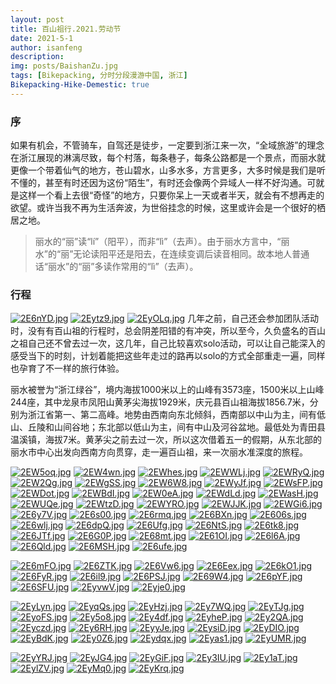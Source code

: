 ```yaml
---
layout: post
title: 百山祖行.2021.劳动节
date: 2021-5-1
author: isanfeng
description:
img: posts/BaishanZu.jpg
tags: [Bikepacking, 分时分段漫游中国, 浙江]
Bikepacking-Hike-Demestic: true
---
```

### 序

如果有机会，不管骑车，自驾还是徒步，一定要到浙江来一次，“全域旅游”的理念在浙江展现的淋漓尽致，每个村落，每条巷子，每条公路都是一个景点，而丽水就更像一个带着仙气的地方，苍山碧水，山多水多，方言更多，大多时候是我们是听不懂的，甚至有时还因为这份“陌生”，有时还会像两个异域人一样不好沟通。可就是这样一个看上去很“奇怪”的地方，只要你呆上一天或者半天，就会有不想再走的欲望。或许当我不再为生活奔波，为世俗挂念的时候，这里或许会是一个很好的栖居之地。

> 丽水的“丽”读“lí”（阳平），而非“lì”（去声）。由于丽水方言中，“丽水”的“丽”无论读阳平还是阳去，在连续变调后读音相同。故本地人普通话“丽水”的“丽”多读作常用的“lì”（去声）。

### 行程

[![2E6nYD.jpg](https://z3.ax1x.com/2021/05/30/2E6nYD.jpg)](https://imgtu.com/i/2E6nYD)
[![2Eytz9.jpg](https://z3.ax1x.com/2021/05/30/2Eytz9.jpg)](https://imgtu.com/i/2Eytz9)
[![2EyOLq.jpg](https://z3.ax1x.com/2021/05/30/2EyOLq.jpg)](https://imgtu.com/i/2EyOLq)
几年之前，自己还会参加团队活动时，没有有百山祖的行程时，总会阴差阳错的有冲突，所以至今，久负盛名的百山之祖自己还不曾去过一次，这几年，自己比较喜欢solo活动，可以让自己能深入的感受当下的时刻，计划着能把这些年走过的路再以solo的方式全部重走一遍，同样也孕育了不一样的旅行体验。

丽水被誉为“浙江绿谷”，境内海拔1000米以上的山峰有3573座，1500米以上山峰244座，其中龙泉市凤阳山黄茅尖海拔1929米，庆元县百山祖海拔1856.7米，分别为浙江省第一、第二高峰。地势由西南向东北倾斜，西南部以中山为主，间有低山、丘陵和山间谷地；东北部以低山为主，间有中山及河谷盆地。最低处为青田县温溪镇，海拔7米。黄茅尖之前去过一次，所以这次借着五一的假期，从东北部的丽水市中心出发向西南方向贯穿，走一遍百山祖，来一次丽水准深度的旅程。








[![2EW5oq.jpg](https://z3.ax1x.com/2021/05/30/2EW5oq.jpg)](https://imgtu.com/i/2EW5oq)
[![2EW4wn.jpg](https://z3.ax1x.com/2021/05/30/2EW4wn.jpg)](https://imgtu.com/i/2EW4wn)
[![2EWhes.jpg](https://z3.ax1x.com/2021/05/30/2EWhes.jpg)](https://imgtu.com/i/2EWhes)
[![2EWWLj.jpg](https://z3.ax1x.com/2021/05/30/2EWWLj.jpg)](https://imgtu.com/i/2EWWLj)
[![2EWRyQ.jpg](https://z3.ax1x.com/2021/05/30/2EWRyQ.jpg)](https://imgtu.com/i/2EWRyQ)
[![2EW2Qg.jpg](https://z3.ax1x.com/2021/05/30/2EW2Qg.jpg)](https://imgtu.com/i/2EW2Qg)
[![2EWgSS.jpg](https://z3.ax1x.com/2021/05/30/2EWgSS.jpg)](https://imgtu.com/i/2EWgSS)
[![2EW6W8.jpg](https://z3.ax1x.com/2021/05/30/2EW6W8.jpg)](https://imgtu.com/i/2EW6W8)
[![2EWyJf.jpg](https://z3.ax1x.com/2021/05/30/2EWyJf.jpg)](https://imgtu.com/i/2EWyJf)
[![2EWsFP.jpg](https://z3.ax1x.com/2021/05/30/2EWsFP.jpg)](https://imgtu.com/i/2EWsFP)
[![2EWDot.jpg](https://z3.ax1x.com/2021/05/30/2EWDot.jpg)](https://imgtu.com/i/2EWDot)
[![2EWBdI.jpg](https://z3.ax1x.com/2021/05/30/2EWBdI.jpg)](https://imgtu.com/i/2EWBdI)
[![2EW0eA.jpg](https://z3.ax1x.com/2021/05/30/2EW0eA.jpg)](https://imgtu.com/i/2EW0eA)
[![2EWdLd.jpg](https://z3.ax1x.com/2021/05/30/2EWdLd.jpg)](https://imgtu.com/i/2EWdLd)
[![2EWasH.jpg](https://z3.ax1x.com/2021/05/30/2EWasH.jpg)](https://imgtu.com/i/2EWasH)
[![2EWUQe.jpg](https://z3.ax1x.com/2021/05/30/2EWUQe.jpg)](https://imgtu.com/i/2EWUQe)
[![2EWtzD.jpg](https://z3.ax1x.com/2021/05/30/2EWtzD.jpg)](https://imgtu.com/i/2EWtzD)
[![2EWYRO.jpg](https://z3.ax1x.com/2021/05/30/2EWYRO.jpg)](https://imgtu.com/i/2EWYRO)
[![2EWJJK.jpg](https://z3.ax1x.com/2021/05/30/2EWJJK.jpg)](https://imgtu.com/i/2EWJJK)
[![2EWGi6.jpg](https://z3.ax1x.com/2021/05/30/2EWGi6.jpg)](https://imgtu.com/i/2EWGi6)
[![2E6y7V.jpg](https://z3.ax1x.com/2021/05/30/2E6y7V.jpg)](https://imgtu.com/i/2E6y7V)
[![2E6s00.jpg](https://z3.ax1x.com/2021/05/30/2E6s00.jpg)](https://imgtu.com/i/2E6s00)
[![2E6rmq.jpg](https://z3.ax1x.com/2021/05/30/2E6rmq.jpg)](https://imgtu.com/i/2E6rmq)
[![2E6BXn.jpg](https://z3.ax1x.com/2021/05/30/2E6BXn.jpg)](https://imgtu.com/i/2E6BXn)
[![2E606s.jpg](https://z3.ax1x.com/2021/05/30/2E606s.jpg)](https://imgtu.com/i/2E606s)
[![2E6wlj.jpg](https://z3.ax1x.com/2021/05/30/2E6wlj.jpg)](https://imgtu.com/i/2E6wlj)
[![2E6dpQ.jpg](https://z3.ax1x.com/2021/05/30/2E6dpQ.jpg)](https://imgtu.com/i/2E6dpQ)
[![2E6Ufg.jpg](https://z3.ax1x.com/2021/05/30/2E6Ufg.jpg)](https://imgtu.com/i/2E6Ufg)
[![2E6NtS.jpg](https://z3.ax1x.com/2021/05/30/2E6NtS.jpg)](https://imgtu.com/i/2E6NtS)
[![2E6tk8.jpg](https://z3.ax1x.com/2021/05/30/2E6tk8.jpg)](https://imgtu.com/i/2E6tk8)
[![2E6JTf.jpg](https://z3.ax1x.com/2021/05/30/2E6JTf.jpg)](https://imgtu.com/i/2E6JTf)
[![2E6G0P.jpg](https://z3.ax1x.com/2021/05/30/2E6G0P.jpg)](https://imgtu.com/i/2E6G0P)
[![2E68mt.jpg](https://z3.ax1x.com/2021/05/30/2E68mt.jpg)](https://imgtu.com/i/2E68mt)
[![2E61OI.jpg](https://z3.ax1x.com/2021/05/30/2E61OI.jpg)](https://imgtu.com/i/2E61OI)
[![2E6l6A.jpg](https://z3.ax1x.com/2021/05/30/2E6l6A.jpg)](https://imgtu.com/i/2E6l6A)
[![2E6Qld.jpg](https://z3.ax1x.com/2021/05/30/2E6Qld.jpg)](https://imgtu.com/i/2E6Qld)
[![2E6MSH.jpg](https://z3.ax1x.com/2021/05/30/2E6MSH.jpg)](https://imgtu.com/i/2E6MSH)
[![2E6ufe.jpg](https://z3.ax1x.com/2021/05/30/2E6ufe.jpg)](https://imgtu.com/i/2E6ufe)

[![2E6mFO.jpg](https://z3.ax1x.com/2021/05/30/2E6mFO.jpg)](https://imgtu.com/i/2E6mFO)
[![2E6ZTK.jpg](https://z3.ax1x.com/2021/05/30/2E6ZTK.jpg)](https://imgtu.com/i/2E6ZTK)
[![2E6Vw6.jpg](https://z3.ax1x.com/2021/05/30/2E6Vw6.jpg)](https://imgtu.com/i/2E6Vw6)
[![2E6Eex.jpg](https://z3.ax1x.com/2021/05/30/2E6Eex.jpg)](https://imgtu.com/i/2E6Eex)
[![2E6kO1.jpg](https://z3.ax1x.com/2021/05/30/2E6kO1.jpg)](https://imgtu.com/i/2E6kO1)
[![2E6FyR.jpg](https://z3.ax1x.com/2021/05/30/2E6FyR.jpg)](https://imgtu.com/i/2E6FyR)
[![2E6il9.jpg](https://z3.ax1x.com/2021/05/30/2E6il9.jpg)](https://imgtu.com/i/2E6il9)
[![2E6PSJ.jpg](https://z3.ax1x.com/2021/05/30/2E6PSJ.jpg)](https://imgtu.com/i/2E6PSJ)
[![2E69W4.jpg](https://z3.ax1x.com/2021/05/30/2E69W4.jpg)](https://imgtu.com/i/2E69W4)
[![2E6pYF.jpg](https://z3.ax1x.com/2021/05/30/2E6pYF.jpg)](https://imgtu.com/i/2E6pYF)
[![2E6SFU.jpg](https://z3.ax1x.com/2021/05/30/2E6SFU.jpg)](https://imgtu.com/i/2E6SFU)
[![2EyvwV.jpg](https://z3.ax1x.com/2021/05/30/2EyvwV.jpg)](https://imgtu.com/i/2EyvwV)
[![2Eyje0.jpg](https://z3.ax1x.com/2021/05/30/2Eyje0.jpg)](https://imgtu.com/i/2Eyje0)

[![2EyLyn.jpg](https://z3.ax1x.com/2021/05/30/2EyLyn.jpg)](https://imgtu.com/i/2EyLyn)
[![2EyqQs.jpg](https://z3.ax1x.com/2021/05/30/2EyqQs.jpg)](https://imgtu.com/i/2EyqQs)
[![2EyHzj.jpg](https://z3.ax1x.com/2021/05/30/2EyHzj.jpg)](https://imgtu.com/i/2EyHzj)
[![2Ey7WQ.jpg](https://z3.ax1x.com/2021/05/30/2Ey7WQ.jpg)](https://imgtu.com/i/2Ey7WQ)
[![2EyTJg.jpg](https://z3.ax1x.com/2021/05/30/2EyTJg.jpg)](https://imgtu.com/i/2EyTJg)
[![2EyoFS.jpg](https://z3.ax1x.com/2021/05/30/2EyoFS.jpg)](https://imgtu.com/i/2EyoFS)
[![2Ey5o8.jpg](https://z3.ax1x.com/2021/05/30/2Ey5o8.jpg)](https://imgtu.com/i/2Ey5o8)
[![2Ey4df.jpg](https://z3.ax1x.com/2021/05/30/2Ey4df.jpg)](https://imgtu.com/i/2Ey4df)
[![2EyheP.jpg](https://z3.ax1x.com/2021/05/30/2EyheP.jpg)](https://imgtu.com/i/2EyheP)
[![2Ey2QA.jpg](https://z3.ax1x.com/2021/05/30/2Ey2QA.jpg)](https://imgtu.com/i/2Ey2QA)
[![2Eyczd.jpg](https://z3.ax1x.com/2021/05/30/2Eyczd.jpg)](https://imgtu.com/i/2Eyczd)
[![2Ey6RH.jpg](https://z3.ax1x.com/2021/05/30/2Ey6RH.jpg)](https://imgtu.com/i/2Ey6RH)
[![2EyyJe.jpg](https://z3.ax1x.com/2021/05/30/2EyyJe.jpg)](https://imgtu.com/i/2EyyJe)
[![2EysiD.jpg](https://z3.ax1x.com/2021/05/30/2EysiD.jpg)](https://imgtu.com/i/2EysiD)
[![2EyDIO.jpg](https://z3.ax1x.com/2021/05/30/2EyDIO.jpg)](https://imgtu.com/i/2EyDIO)
[![2EyBdK.jpg](https://z3.ax1x.com/2021/05/30/2EyBdK.jpg)](https://imgtu.com/i/2EyBdK)
[![2Ey0Z6.jpg](https://z3.ax1x.com/2021/05/30/2Ey0Z6.jpg)](https://imgtu.com/i/2Ey0Z6)
[![2Eydqx.jpg](https://z3.ax1x.com/2021/05/30/2Eydqx.jpg)](https://imgtu.com/i/2Eydqx)
[![2Eyas1.jpg](https://z3.ax1x.com/2021/05/30/2Eyas1.jpg)](https://imgtu.com/i/2Eyas1)
[![2EyUMR.jpg](https://z3.ax1x.com/2021/05/30/2EyUMR.jpg)](https://imgtu.com/i/2EyUMR)

[![2EyYRJ.jpg](https://z3.ax1x.com/2021/05/30/2EyYRJ.jpg)](https://imgtu.com/i/2EyYRJ)
[![2EyJG4.jpg](https://z3.ax1x.com/2021/05/30/2EyJG4.jpg)](https://imgtu.com/i/2EyJG4)
[![2EyGiF.jpg](https://z3.ax1x.com/2021/05/30/2EyGiF.jpg)](https://imgtu.com/i/2EyGiF)
[![2Ey3IU.jpg](https://z3.ax1x.com/2021/05/30/2Ey3IU.jpg)](https://imgtu.com/i/2Ey3IU)
[![2Ey1aT.jpg](https://z3.ax1x.com/2021/05/30/2Ey1aT.jpg)](https://imgtu.com/i/2Ey1aT)
[![2EylZV.jpg](https://z3.ax1x.com/2021/05/30/2EylZV.jpg)](https://imgtu.com/i/2EylZV)
[![2EyMq0.jpg](https://z3.ax1x.com/2021/05/30/2EyMq0.jpg)](https://imgtu.com/i/2EyMq0)
[![2EyKrq.jpg](https://z3.ax1x.com/2021/05/30/2EyKrq.jpg)](https://imgtu.com/i/2EyKrq)